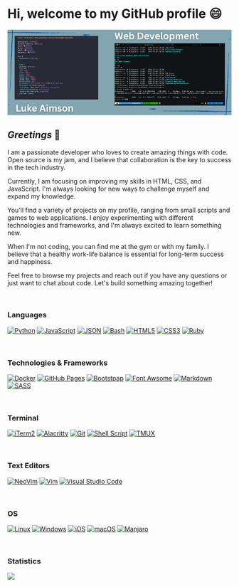# Hi, welcome to my GitHub profile 😄

![A header image showing code](/images/CORPORATE%20WEBSITES.png)

## _Greetings_ 👋

I am a passionate developer who loves to create amazing things with code. Open source is my jam, and I believe that collaboration is the key to success in the tech industry.

Currently, I am focusing on improving my skills in HTML, CSS, and JavaScript. I'm always looking for new ways to challenge myself and expand my knowledge.

You'll find a variety of projects on my profile, ranging from small scripts and games to web applications. I enjoy experimenting with different technologies and frameworks, and I'm always excited to learn something new.

When I'm not coding, you can find me at the gym or with my family. I believe that a healthy work-life balance is essential for long-term success and happiness.

Feel free to browse my projects and reach out if you have any questions or just want to chat about code. Let's build something amazing together!

&ensp;

### Languages

[![Python](https://img.shields.io/badge/python-black?style=for-the-badge&logo=python&logoColor=4da6ff)](https://www.python.org/)
[![JavaScript](https://img.shields.io/badge/javascript-black?style=for-the-badge&logo=javascript)](https://www.javascript.com/)
[![JSON](https://img.shields.io/badge/{json}-black?style=for-the-badge&logo=json&logoColor=lightgray)](https://www.json.org/json-en.html)
[![Bash](https://img.shields.io/badge/bash-black?style=for-the-badge&logo=gnu-bash)](https://www.gnu.org/software/bash/)
[![HTML5](https://img.shields.io/badge/html5-black?style=for-the-badge&logo=html5&logoColor=ff5050)](https://developer.mozilla.org/en-US/docs/Web/HTML)
[![CSS3](https://img.shields.io/badge/css3-black?style=for-the-badge&logo=css3&logoColor=blue)](https://developer.mozilla.org/en-US/docs/Web/CSS)
[![Ruby](https://img.shields.io/badge/Ruby-black?style=for-the-badge&logo=ruby&logoColor=ff1a1a)](https://www.ruby-lang.org/en/)

&ensp;

### Technologies & Frameworks

[![Docker](https://img.shields.io/badge/docker-black?style=for-the-badge&logo=docker)](https://www.docker.com/)
[![GitHub Pages](https://img.shields.io/badge/GitHub%20Pages-black?style=for-the-badge&logo=GitHub&logoColor=white)](https://pages.github.com/)
[![Bootstpap](https://img.shields.io/badge/Bootstrap-black?style=for-the-badge&logo=bootstrap)](https://getbootstrap.com/)
[![Font Awsome](https://img.shields.io/badge/Font_Awesome-black?style=for-the-badge&logo=fontawesome)](https://fontawesome.com/)
[![Markdown](https://img.shields.io/badge/Markdown-black?style=for-the-badge&logo=markdown)](https://www.markdownguide.org/)
[![SASS](https://img.shields.io/badge/Sass-black?style=for-the-badge&logo=sass)](https://sass-lang.com/)

&ensp;

### Terminal   

[![iTerm2](https://img.shields.io/badge/iTerm2-black?style=for-the-badge&logo=iterm2&logoColor=33cc33)](https://iterm2.com/index.html)
[![Alacritty](https://img.shields.io/badge/alacritty-black?style=for-the-badge&logo=alacritty&logoColor=orange)](https://alacritty.org/)
[![Git](https://img.shields.io/badge/GIT-black?style=for-the-badge&logo=git&logoColor=)](https://git-scm.com/)
[![Shell Script](https://img.shields.io/badge/Shell_Script-black?style=for-the-badge&logo=gnu-bash&logoColor=lightgray)](https://en.wikipedia.org/wiki/Shell_script)
[![TMUX](https://img.shields.io/badge/tmux-black?style=for-the-badge&logo=tmux&logoColor=lime)]()

&ensp;

### Text Editors
[![NeoVim](https://img.shields.io/badge/NeoVim-black?&style=for-the-badge&logo=neovim&logoColor=00665c)]()
[![Vim](https://img.shields.io/badge/VIM-black?&style=for-the-badge&logo=vim&logoColor=339e61)]()
[![Visual Studio Code](https://img.shields.io/badge/VSCode-black?style=for-the-badge&logo=visual%20studio%20code&logoColor=0033FF)]()

&ensp;

### OS

[![Linux](https://img.shields.io/badge/linux-black?style=for-the-badge&logo=Linux)](https://www.linux.org/)
[![Windows](https://img.shields.io/badge/Windows-black?style=for-the-badge&logo=Windows&logoColor=00ffff)](https://www.microsoft.com/en-gb/windows)
[![iOS](https://img.shields.io/badge/iOS-000000?style=for-the-badge&logo=ios&logoColor=66d9ff)]()
[![macOS](https://img.shields.io/badge/mac%20os-000000?style=for-the-badge&logo=apple&logoColor=C0C0C0)]()
[![Manjaro](https://img.shields.io/badge/manjaro-black?style=for-the-badge&logo=manjaro)]()

&ensp;

### Statistics  
<div align="left">
  <img src="https://github-profile-summary-cards.vercel.app/api/cards/profile-details?username=LukeAims&theme=react" width="40=%" /> 
&nbsp;
</div>

<div align=”right”
  <img src="https://github-readme-stats.vercel.app/api/top-langs/?username=LukeAims&theme=react&layout=compact&langs_count=8&size_weight=0.5&count_weight=0.5" width="40%" />
&nbsp;
</div>
